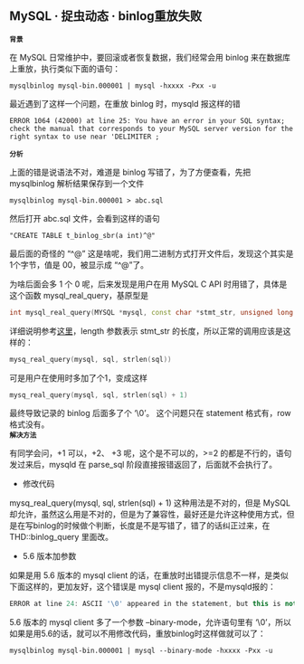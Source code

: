 ## MySQL · 捉虫动态 · binlog重放失败

 **`背景`**   


在 MySQL 日常维护中，要回滚或者恢复数据，我们经常会用 binlog 来在数据库上重放，执行类似下面的语句：  

```LANG
mysqlbinlog mysql-bin.000001 | mysql -hxxxx -Pxx -u

```

最近遇到了这样一个问题，在重放 binlog 时，mysqld 报这样的错  

```LANG
ERROR 1064 (42000) at line 25: You have an error in your SQL syntax; check the manual that corresponds to your MySQL server version for the right syntax to use near 'DELIMITER ;

``` **`分析`**   


上面的错是说语法不对，难道是 binlog 写错了，为了方便查看，先把 mysqlbinlog 解析结果保存到一个文件  

```LANG
mysqlbinlog mysql-bin.000001 > abc.sql

```

然后打开 abc.sql 文件，会看到这样的语句  

```LANG
"CREATE TABLE t_binlog_sbr(a int)^@"

```

最后面的奇怪的 “^@” 这是啥呢，我们用二进制方式打开文件后，发现这个其实是1个字节，值是 00，被显示成 “^@”了。  


为啥后面会多 1 个 0 呢，后来发现是用户在用 MySQL C API 时用错了，具体是这个函数 mysql_real_query，基原型是  

```cpp
int mysql_real_query(MYSQL *mysql, const char *stmt_str, unsigned long length)

```

详细说明参考[这里][0]，length 参数表示 stmt_str 的长度，所以正常的调用应该是这样的：  

```cpp
mysq_real_query(mysql, sql, strlen(sql))

```

可是用户在使用时多加了个1，变成这样  

```cpp
mysq_real_query(mysql, sql, strlen(sql) + 1)

```

最终导致记录的 binlog 后面多了个 ‘\0’。 这个问题只在 statement 格式有，row 格式没有。   **`解决方法`**   


有同学会问，+1 可以，+2、 +3 呢，这个是不可以的，>=2 的都是不行的，语句发过来后，mysqld 在 parse_sql 阶段直接报错返回了，后面就不会执行了。  


* 修改代码  


mysq_real_query(mysql, sql, strlen(sql) + 1) 这种用法是不对的，但是 MySQL 却允许，虽然这么用是不对的，但是为了兼容性，最好还是允许这种使用方式，但是在写binlog的时候做个判断，长度是不是写错了，错了的话纠正过来，在 THD::binlog_query 里面改。  

  
* 5.6 版本加参数  


如果是用 5.6 版本的 mysql client 的话，在重放时出错提示信息不一样，是类似下面这样的，更加友好，这个错误是 mysql client 报的，不是mysqld报的：  

```cpp
ERROR at line 24: ASCII '\0' appeared in the statement, but this is not allowed unless option --binary-mode is enabled and mysql is run in non-interactive mode. Set --binary-mode to 1 if ASCII '\0' is expected....

```

5.6 版本的 mysql client 多了一个参数 –binary-mode，允许语句里有 ‘\0’，所以如果是用5.6的话，就可以不用修改代码，重放binlog时这样做就可以了：  

```LANG
mysqlbinlog mysql-bin.000001 | mysql --binary-mode -hxxxx -Pxx -u

```


[0]: http://dev.mysql.com/doc/refman/5.6/en/mysql-real-query.html
